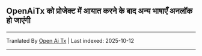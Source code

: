 ## OpenAiTx को प्रोजेक्ट में आयात करने के बाद अन्य भाषाएँ अनलॉक हो जाएंगी

---

Tranlated By [Open Ai Tx](https://github.com/OpenAiTx/OpenAiTx) | Last indexed: 2025-10-12

---